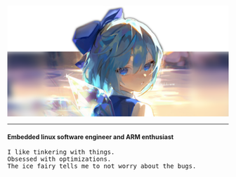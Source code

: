 <img src="https://raw.githubusercontent.com/System64fumo/System64fumo/master/assets/header.png" alt="Header image">
<hr>

#### Embedded linux software engineer and ARM enthusiast
<pre>
I like tinkering with things.
Obsessed with optimizations.
The ice fairy tells me to not worry about the bugs.
</pre>
